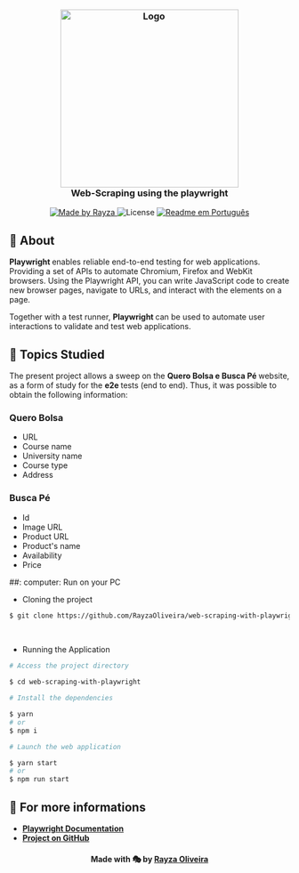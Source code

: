 
<h3 align="center">
    <img alt="Logo" title="#logo" width="320px" src="https://firebasestorage.googleapis.com/v0/b/resume-7d906.appspot.com/o/play-removebg-preview.png?alt=media&token=3389bfa0-1026-4411-afc1-8573aa06af67"/>
    <br />
    <b>Web-Scraping using the playwright</b>
    <br />
</h3>
<p align="center">
  <a href="https://www.linkedin.com/in/rayza-oliveira-costa-482658129/">
    <img alt="Made by Rayza" src="https://img.shields.io/badge/made%20by-Rayza%20Oliveira-red">
  </a>
  <img alt="License" src="https://img.shields.io/badge/licence-MIT-red">
  <a href="https://github.com/RayzaOliveira/web-scraping-with-playwright/blob/main/Readme-Portugu%C3%AAs.md">
    <img alt="Readme em Português" src="https://img.shields.io/badge/Readme-Português-brigthgreen">
  </a>
</p>

## :bookmark: About

<strong> Playwright </strong> enables reliable end-to-end testing for web applications. Providing a set of APIs to automate Chromium, Firefox and WebKit browsers. Using the Playwright API, you can write JavaScript code to create new browser pages, navigate to URLs, and interact with the elements on a page.

Together with a test runner, <strong> Playwright </strong> can be used to automate user interactions to validate and test web applications.

## 📌 Topics Studied

The present project allows a sweep on the <strong> Quero Bolsa e Busca Pé </strong> website, as a form of study for the <strong> e2e </strong> tests (end to end).
Thus, it was possible to obtain the following information:

### Quero Bolsa

- URL
- Course name
- University name
- Course type
- Address

### Busca Pé

- Id
- Image URL
- Product URL
- Product's name
- Availability
- Price

##: computer: Run on your PC 
<br/>

-  Cloning the project

```sh
$ git clone https://github.com/RayzaOliveira/web-scraping-with-playwright
```
<br />

- Running the Application

``` sh
# Access the project directory

$ cd web-scraping-with-playwright

# Install the dependencies

$ yarn
# or
$ npm i

# Launch the web application

$ yarn start
# or
$ npm run start
```

## :rocket: For more informations


- **[Playwright Documentation](https://playwright.dev/docs/intro)**
- **[Project on GitHub](https://github.com/microsoft/playwright)**


<h4 align="center">
    Made with 🎭 by <a href="https://linktr.ee/oliveirarayza" target="_blank">Rayza Oliveira</a>
</h4>
<!-- 
